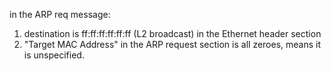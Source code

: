 in the ARP req message:
1. destination is ff:ff:ff:ff:ff:ff (L2 broadcast) in the Ethernet header section
2. "Target MAC Address" in the ARP request section is all zeroes, means it is unspecified.
